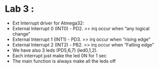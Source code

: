 # Lab 3 : 
- Ext Interrupt driver for Atmega32:
- External Interrupt 0 (INT0) - PD2. >> irq occur when “any logical change”
- External Interrupt 1 (INT1) - PD3. >> irq occur when “rising edge”
- External Interrupt 2 (INT2) - PB2. >> irq occur when “Falling edge”
- We have also 3 leds (PD5,6,7) (led0,1,2).
- Each interrupt just make the led 0N for 1 sec
- The main function is always make all the leds off